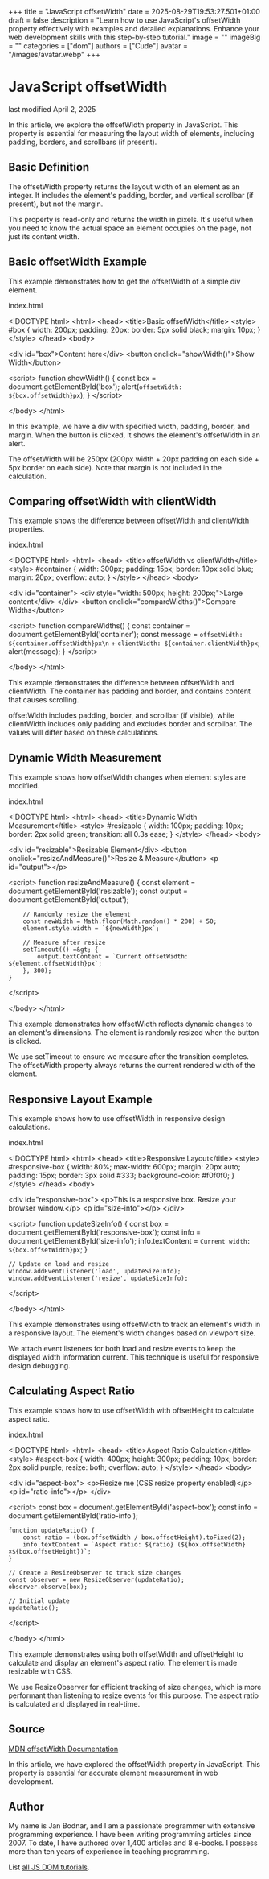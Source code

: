 +++
title = "JavaScript offsetWidth"
date = 2025-08-29T19:53:27.501+01:00
draft = false
description = "Learn how to use JavaScript's offsetWidth property effectively with examples and detailed explanations. Enhance your web development skills with this step-by-step tutorial."
image = ""
imageBig = ""
categories = ["dom"]
authors = ["Cude"]
avatar = "/images/avatar.webp"
+++

# JavaScript offsetWidth

last modified April 2, 2025

In this article, we explore the offsetWidth property in JavaScript.
This property is essential for measuring the layout width of elements, including
padding, borders, and scrollbars (if present).

## Basic Definition

The offsetWidth property returns the layout width of an element as
an integer. It includes the element's padding, border, and vertical scrollbar
(if present), but not the margin.

This property is read-only and returns the width in pixels. It's useful when you
need to know the actual space an element occupies on the page, not just its
content width.

## Basic offsetWidth Example

This example demonstrates how to get the offsetWidth of a simple div element.

index.html
    

&lt;!DOCTYPE html&gt;
&lt;html&gt;
&lt;head&gt;
    &lt;title&gt;Basic offsetWidth&lt;/title&gt;
    &lt;style&gt;
        #box {
            width: 200px;
            padding: 20px;
            border: 5px solid black;
            margin: 10px;
        }
    &lt;/style&gt;
&lt;/head&gt;
&lt;body&gt;

&lt;div id="box"&gt;Content here&lt;/div&gt;
&lt;button onclick="showWidth()"&gt;Show Width&lt;/button&gt;

&lt;script&gt;
    function showWidth() {
        const box = document.getElementById('box');
        alert(`offsetWidth: ${box.offsetWidth}px`);
    }
&lt;/script&gt;

&lt;/body&gt;
&lt;/html&gt;

In this example, we have a div with specified width, padding, border, and margin.
When the button is clicked, it shows the element's offsetWidth in an alert.

The offsetWidth will be 250px (200px width + 20px padding on each side + 5px
border on each side). Note that margin is not included in the calculation.

## Comparing offsetWidth with clientWidth

This example shows the difference between offsetWidth and clientWidth properties.

index.html
    

&lt;!DOCTYPE html&gt;
&lt;html&gt;
&lt;head&gt;
    &lt;title&gt;offsetWidth vs clientWidth&lt;/title&gt;
    &lt;style&gt;
        #container {
            width: 300px;
            padding: 15px;
            border: 10px solid blue;
            margin: 20px;
            overflow: auto;
        }
    &lt;/style&gt;
&lt;/head&gt;
&lt;body&gt;

&lt;div id="container"&gt;
    &lt;div style="width: 500px; height: 200px;"&gt;Large content&lt;/div&gt;
&lt;/div&gt;
&lt;button onclick="compareWidths()"&gt;Compare Widths&lt;/button&gt;

&lt;script&gt;
    function compareWidths() {
        const container = document.getElementById('container');
        const message = `offsetWidth: ${container.offsetWidth}px\n` +
                       `clientWidth: ${container.clientWidth}px`;
        alert(message);
    }
&lt;/script&gt;

&lt;/body&gt;
&lt;/html&gt;

This example demonstrates the difference between offsetWidth and clientWidth.
The container has padding and border, and contains content that causes scrolling.

offsetWidth includes padding, border, and scrollbar (if visible), while clientWidth
includes only padding and excludes border and scrollbar. The values will differ
based on these calculations.

## Dynamic Width Measurement

This example shows how offsetWidth changes when element styles are modified.

index.html
    

&lt;!DOCTYPE html&gt;
&lt;html&gt;
&lt;head&gt;
    &lt;title&gt;Dynamic Width Measurement&lt;/title&gt;
    &lt;style&gt;
        #resizable {
            width: 100px;
            padding: 10px;
            border: 2px solid green;
            transition: all 0.3s ease;
        }
    &lt;/style&gt;
&lt;/head&gt;
&lt;body&gt;

&lt;div id="resizable"&gt;Resizable Element&lt;/div&gt;
&lt;button onclick="resizeAndMeasure()"&gt;Resize &amp; Measure&lt;/button&gt;
&lt;p id="output"&gt;&lt;/p&gt;

&lt;script&gt;
    function resizeAndMeasure() {
        const element = document.getElementById('resizable');
        const output = document.getElementById('output');
        
        // Randomly resize the element
        const newWidth = Math.floor(Math.random() * 200) + 50;
        element.style.width = `${newWidth}px`;
        
        // Measure after resize
        setTimeout(() =&gt; {
            output.textContent = `Current offsetWidth: ${element.offsetWidth}px`;
        }, 300);
    }
&lt;/script&gt;

&lt;/body&gt;
&lt;/html&gt;

This example demonstrates how offsetWidth reflects dynamic changes to an element's
dimensions. The element is randomly resized when the button is clicked.

We use setTimeout to ensure we measure after the transition completes. The
offsetWidth property always returns the current rendered width of the element.

## Responsive Layout Example

This example shows how to use offsetWidth in responsive design calculations.

index.html
    

&lt;!DOCTYPE html&gt;
&lt;html&gt;
&lt;head&gt;
    &lt;title&gt;Responsive Layout&lt;/title&gt;
    &lt;style&gt;
        #responsive-box {
            width: 80%;
            max-width: 600px;
            margin: 20px auto;
            padding: 15px;
            border: 3px solid #333;
            background-color: #f0f0f0;
        }
    &lt;/style&gt;
&lt;/head&gt;
&lt;body&gt;

&lt;div id="responsive-box"&gt;
    &lt;p&gt;This is a responsive box. Resize your browser window.&lt;/p&gt;
    &lt;p id="size-info"&gt;&lt;/p&gt;
&lt;/div&gt;

&lt;script&gt;
    function updateSizeInfo() {
        const box = document.getElementById('responsive-box');
        const info = document.getElementById('size-info');
        info.textContent = `Current width: ${box.offsetWidth}px`;
    }
    
    // Update on load and resize
    window.addEventListener('load', updateSizeInfo);
    window.addEventListener('resize', updateSizeInfo);
&lt;/script&gt;

&lt;/body&gt;
&lt;/html&gt;

This example demonstrates using offsetWidth to track an element's width in a
responsive layout. The element's width changes based on viewport size.

We attach event listeners for both load and resize events to keep the displayed
width information current. This technique is useful for responsive design debugging.

## Calculating Aspect Ratio

This example shows how to use offsetWidth with offsetHeight to calculate aspect ratio.

index.html
    

&lt;!DOCTYPE html&gt;
&lt;html&gt;
&lt;head&gt;
    &lt;title&gt;Aspect Ratio Calculation&lt;/title&gt;
    &lt;style&gt;
        #aspect-box {
            width: 400px;
            height: 300px;
            padding: 10px;
            border: 2px solid purple;
            resize: both;
            overflow: auto;
        }
    &lt;/style&gt;
&lt;/head&gt;
&lt;body&gt;

&lt;div id="aspect-box"&gt;
    &lt;p&gt;Resize me (CSS resize property enabled)&lt;/p&gt;
    &lt;p id="ratio-info"&gt;&lt;/p&gt;
&lt;/div&gt;

&lt;script&gt;
    const box = document.getElementById('aspect-box');
    const info = document.getElementById('ratio-info');
    
    function updateRatio() {
        const ratio = (box.offsetWidth / box.offsetHeight).toFixed(2);
        info.textContent = `Aspect ratio: ${ratio} (${box.offsetWidth}×${box.offsetHeight})`;
    }
    
    // Create a ResizeObserver to track size changes
    const observer = new ResizeObserver(updateRatio);
    observer.observe(box);
    
    // Initial update
    updateRatio();
&lt;/script&gt;

&lt;/body&gt;
&lt;/html&gt;

This example demonstrates using both offsetWidth and offsetHeight to calculate
and display an element's aspect ratio. The element is made resizable with CSS.

We use ResizeObserver for efficient tracking of size changes, which is more
performant than listening to resize events for this purpose. The aspect ratio
is calculated and displayed in real-time.

## Source

[MDN offsetWidth Documentation](https://developer.mozilla.org/en-US/docs/Web/API/HTMLElement/offsetWidth)

In this article, we have explored the offsetWidth property in JavaScript. This
property is essential for accurate element measurement in web development.

## Author

My name is Jan Bodnar, and I am a passionate programmer with extensive
programming experience. I have been writing programming articles since 2007.
To date, I have authored over 1,400 articles and 8 e-books. I possess more
than ten years of experience in teaching programming.

List [all JS DOM tutorials](/all/#dom).